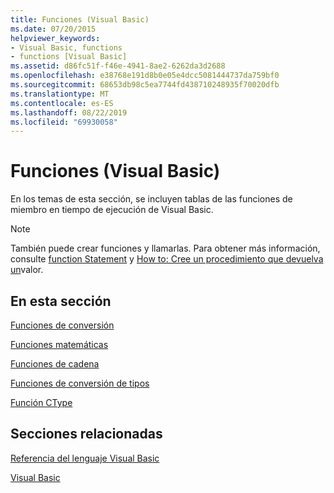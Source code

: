 ```yaml
---
title: Funciones (Visual Basic)
ms.date: 07/20/2015
helpviewer_keywords:
- Visual Basic, functions
- functions [Visual Basic]
ms.assetid: d86fc51f-f46e-4941-8ae2-6262da3d2688
ms.openlocfilehash: e38768e191d8b0e05e4dcc5081444737da759bf0
ms.sourcegitcommit: 68653db98c5ea7744fd438710248935f70020dfb
ms.translationtype: MT
ms.contentlocale: es-ES
ms.lasthandoff: 08/22/2019
ms.locfileid: "69930058"
---
```

# <a name="functions-visual-basic"></a>Funciones (Visual Basic)
En los temas de esta sección, se incluyen tablas de las funciones de miembro en tiempo de ejecución de Visual Basic.  
  
> [!NOTE]
> También puede crear funciones y llamarlas. Para obtener más información, consulte [function Statement](../../../visual-basic/language-reference/statements/function-statement.md) y [How to: Cree un procedimiento que devuelva un](../../../visual-basic/programming-guide/language-features/procedures/how-to-create-a-procedure-that-returns-a-value.md)valor.  
  
## <a name="in-this-section"></a>En esta sección  
 [Funciones de conversión](../../../visual-basic/language-reference/functions/conversion-functions.md)  
  
 [Funciones matemáticas](../../../visual-basic/language-reference/functions/math-functions.md)  
  
 [Funciones de cadena](../../../visual-basic/language-reference/functions/string-functions.md)  
  
 [Funciones de conversión de tipos](../../../visual-basic/language-reference/functions/type-conversion-functions.md)  
  
 [Función CType](../../../visual-basic/language-reference/functions/ctype-function.md)  
  
## <a name="related-sections"></a>Secciones relacionadas  
 [Referencia del lenguaje Visual Basic](../../../visual-basic/language-reference/index.md)  
  
 [Visual Basic](../../../visual-basic/index.md)
